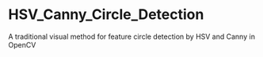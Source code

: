 # HSV_Canny_Circle_Detection
 A traditional visual method for feature circle detection by HSV and Canny in OpenCV
